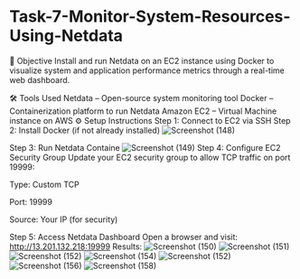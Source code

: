 # Task-7-Monitor-System-Resources-Using-Netdata
📌 Objective
Install and run Netdata on an EC2 instance using Docker to visualize system and application performance metrics through a real-time web dashboard.

🛠 Tools Used
Netdata – Open-source system monitoring tool
Docker – Containerization platform to run Netdata
Amazon EC2 – Virtual Machine instance on AWS
⚙ Setup Instructions
Step 1: Connect to EC2 via SSH
Step 2: Install Docker (if not already installed)
![Screenshot (148)](https://github.com/user-attachments/assets/20a88a62-3aea-42e2-ad25-e7f8cc06c7f4)

Step 3: Run Netdata Containe
![Screenshot (149)](https://github.com/user-attachments/assets/39dbb9fc-40c8-4c23-8aff-7ea8ba628110)
Step 4: Configure EC2 Security Group
Update your EC2 security group to allow TCP traffic on port 19999:

Type: Custom TCP

Port: 19999

Source: Your IP (for security)

Step 5: Access Netdata Dashboard
Open a browser and visit: http://13.201.132.218:19999
Results:
![Screenshot (150)](https://github.com/user-attachments/assets/6252acb0-d042-442a-a312-a3c285003df9)
![Screenshot (151)](https://github.com/user-attachments/assets/556b096a-0922-4c22-849e-3f1a4569a48b)
![Screenshot (152)](https://github.com/user-attachments/assets/16833e05-aa78-4213-89cf-cb02bd5e98fa)
![Screenshot (154)](https://github.com/user-attachments/assets/5bd461aa-8b8b-4356-9af5-e0abf9549b9a)
![Screenshot (152)](https://github.com/user-attachments/assets/3d27a945-d66f-4f6e-b3be-67bc21473ffc)
![Screenshot (156)](https://github.com/user-attachments/assets/96849bd1-8268-4bc2-b6f8-d8e626998018)
![Screenshot (158)](https://github.com/user-attachments/assets/ab6909d8-5fda-4c28-8f63-239db3252d20)






